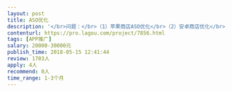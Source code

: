 ```yaml
---                
layout: post       
title: ASO优化           
description: '</br>问题：</br>（1）苹果商店ASO优化</br>（2）安卓商店优化</br></br>需求：</br>（1）提供ASO优化方案，配合执行</br>（2）提升应用商店自然量</br>'     
contenturl: https://pro.lagou.com/project/7856.html      
tags: [APP推广]            
salary: 20000-30000元          
publish_time: 2018-05-15 12:41:44         
review: 1703人                   
apply: 4人                   
recommend: 0人                   
time_range: 1-3个月              
---                 
```


